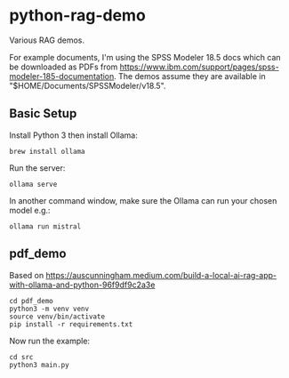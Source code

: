 # python-rag-demo

Various RAG demos.

For example documents, I'm using the SPSS Modeler 18.5 docs which can be downloaded as PDFs from https://www.ibm.com/support/pages/spss-modeler-185-documentation. The demos assume they are available in "$HOME/Documents/SPSSModeler/v18.5".


## Basic Setup
Install Python 3 then install Ollama:
```
brew install ollama
```
Run the server:
```
ollama serve
```

In another command window, make sure the Ollama can run your chosen model e.g.:
```
ollama run mistral
```

## pdf_demo
Based on https://auscunningham.medium.com/build-a-local-ai-rag-app-with-ollama-and-python-96f9df9c2a3e

```
cd pdf_demo
python3 -m venv venv
source venv/bin/activate
pip install -r requirements.txt
```

Now run the example:
```
cd src
python3 main.py
```
